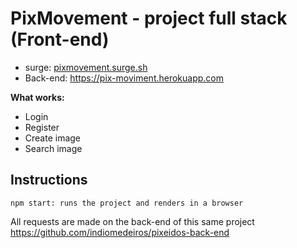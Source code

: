 # PixMovement  - project full stack (Front-end)

* surge: [pixmovement.surge.sh](http://pixmovement.surge.sh "pixmovement.surge.sh")
* Back-end: https://pix-moviment.herokuapp.com

**What works:**
* Login
* Register
* Create image
* Search image

## Instructions
`npm start: runs the project and renders in a browser`

All requests are made on the back-end of this same project
https://github.com/indiomedeiros/pixeidos-back-end
